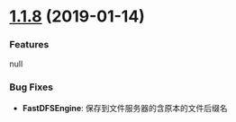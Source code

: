 
<a name="1.1.8"></a>
# [1.1.8](https://github.com/sungness/sungness-framework/commit/42bd50d29fc388a1183f470e08def614b8b7535f) (2019-01-14)

### Features
null

### Bug Fixes
* **FastDFSEngine**: 保存到文件服务器的含原本的文件后缀名
